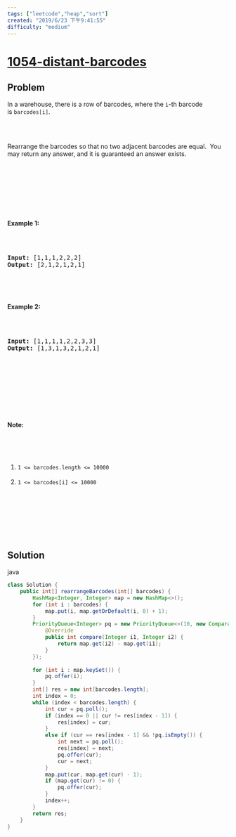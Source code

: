```yaml
---
tags: ["leetcode","heap","sort"]
created: "2019/6/23 下午9:41:55"
difficulty: "medium"
---
```


# [1054-distant-barcodes](https://leetcode.com/problems/distant-barcodes/)

## Problem
<div><p>In a warehouse, there is a row of barcodes, where the <code>i</code>-th barcode is&nbsp;<code>barcodes[i]</code>.</p><br><br><p>Rearrange the barcodes so that no two adjacent barcodes are equal.&nbsp; You may return any answer, and it is guaranteed an answer exists.</p><br><br><p>&nbsp;</p><br><br><p><strong>Example 1:</strong></p><br><br><pre><strong>Input: </strong><span id="example-input-1-1">[1,1,1,2,2,2]</span><br><strong>Output: </strong><span id="example-output-1">[2,1,2,1,2,1]</span><br></pre><br><br><div><br><p><strong>Example 2:</strong></p><br><br><pre><strong>Input: </strong><span id="example-input-2-1">[1,1,1,1,2,2,3,3]</span><br><strong>Output: </strong><span id="example-output-2">[1,3,1,3,2,1,2,1]</span></pre><br></div><br><br><p>&nbsp;</p><br><br><p><strong>Note:</strong></p><br><br><ol><br>	<li><code>1 &lt;= barcodes.length &lt;= 10000</code></li><br>	<li><code>1 &lt;= barcodes[i] &lt;= 10000</code></li><br></ol><br><br><div><br><div>&nbsp;</div><br></div></div>

## Solution

java
```java
class Solution {
    public int[] rearrangeBarcodes(int[] barcodes) {
        HashMap<Integer, Integer> map = new HashMap<>();
        for (int i : barcodes) {
            map.put(i, map.getOrDefault(i, 0) + 1);
        }
        PriorityQueue<Integer> pq = new PriorityQueue<>(10, new Comparator<Integer>() {
            @Override
            public int compare(Integer i1, Integer i2) {
                return map.get(i2) - map.get(i1);
            }
        });
        
        for (int i : map.keySet()) {
            pq.offer(i);
        }
        int[] res = new int[barcodes.length];
        int index = 0;
        while (index < barcodes.length) {
            int cur = pq.poll();
            if (index == 0 || cur != res[index - 1]) {
                res[index] = cur;
            }
            else if (cur == res[index - 1] && !pq.isEmpty()) {
                int next = pq.poll();
                res[index] = next;
                pq.offer(cur);
                cur = next;
            }
            map.put(cur, map.get(cur) - 1);
            if (map.get(cur) != 0) {
                pq.offer(cur);
            }
            index++;
        }
        return res;
    }
}
​
```
